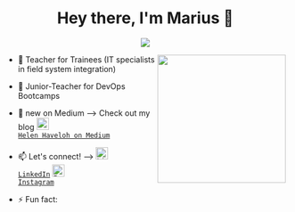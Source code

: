 <h1 align="center">Hey there, I'm Marius 👋</h1>

<p align="center">
<img src="https://komarev.com/ghpvc/?username=helsoc7&label=Profile+Views" />
</p>

<img align='right' src="https://media.giphy.com/media/M9gbBd9nbDrOTu1Mqx/giphy.gif" width="230">

- 💼 Teacher for Trainees (IT specialists in field system integration)
- 💼 Junior-Teacher for DevOps Bootcamps


- 📝 new on Medium --> Check out my blog <code><a href="https://medium.com/@helen_18602" target="_blank" title="LinkedIn Profile"><img width="22" src="https://play-lh.googleusercontent.com/hB9t3Z-mi284_49HA3nAuhO-W5Cyhje7r2P9McdgORoVCd-0SV54c12NMQWLHnqALw"> Helen Haveloh on Medium</a></code>


- 📫 Let's connect! --> <code><a href="https://www.linkedin.com/in/helen-haveloh-5559b718a/" target="_blank" title="LinkedIn Profile"><img alt="LinkedIn Logo" width="22" src="https://seeklogo.com/images/L/linkedin-icon-logo-FBADE03110-seeklogo.com.png"> LinkedIn</a></code> <code><a href="https://www.instagram.com/heeeleeeeeeen/" target="_blank" title="Instagram Profile"><img alt="Instagram Logo" width="22" src="https://seeklogo.com/images/I/instagram-logo-A807AD378B-seeklogo.com.png"> Instagram</a></code>


- ⚡ Fun fact: 

